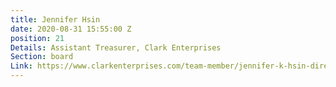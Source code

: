 ```yaml
---
title: Jennifer Hsin
date: 2020-08-31 15:55:00 Z
position: 21
Details: Assistant Treasurer, Clark Enterprises
Section: board
Link: https://www.clarkenterprises.com/team-member/jennifer-k-hsin-director-chief-financial-officer/
---
```


